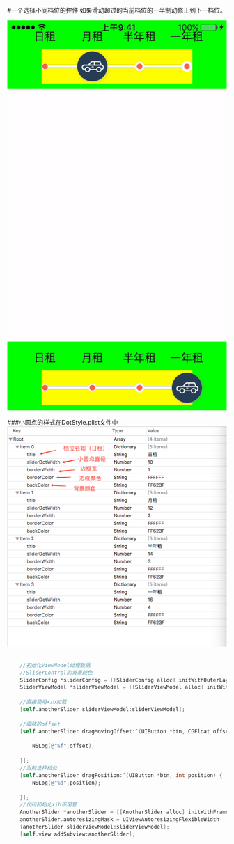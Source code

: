 #一个选择不同档位的控件 如果滑动超过的当前档位的一半制动修正到下一档位。

![](https://github.com/fanXing99/SliderControl/blob/master/ezgif.com-video-to-gif.gif)

###小圆点的样式在DotStyle.plist文件中
![](https://github.com/fanXing99/SliderControl/blob/master/C936F4FB-A0B9-4FE7-A236-57FA35C86FFF.png)
``` objective-c

    //初始化ViewModel处理数据
    //SliderControl的背景颜色
    SliderConfig *sliderConfig = [[SliderConfig alloc] initWithOuterLayerColor:[UIColor greenColor] sliderColor:[UIColor yellowColor] imgStr:@"car"];
    SliderViewModel *sliderViewModel = [[SliderViewModel alloc] initWithSliderConfig:sliderConfig];
    
    //直接使用xib加载
    [self.anotherSlider sliderViewModel:sliderViewModel];
    
    //偏移的offset
    [self.anotherSlider dragMovingOffset:^(UIButton *btn, CGFloat offset) {
        
        NSLog(@"%f",offset);
        
    }];
    //当前选择档位
    [self.anotherSlider dragPosition:^(UIButton *btn, int position) {
        NSLog(@"%d",position);
        
    }];
    //代码初始化xib不用管
    AnotherSlider *anotherSlider = [[AnotherSlider alloc] initWithFrame:CGRectMake(0, 0, self.view.frame.size.width, 100)];
    anotherSlider.autoresizingMask = UIViewAutoresizingFlexibleWidth | UIViewAutoresizingFlexibleBottomMargin;
    [anotherSlider sliderViewModel:sliderViewModel];
    [self.view addSubview:anotherSlider];
```




